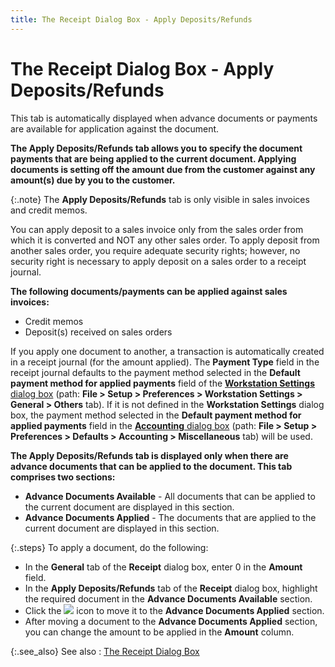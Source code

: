```yaml
---
title: The Receipt Dialog Box - Apply Deposits/Refunds
---
```


# The Receipt Dialog Box - Apply Deposits/Refunds


This tab is automatically displayed when advance documents or payments  are available for application against the document.


**The **Apply 
 Deposits/Refunds** tab allows you to specify the document payments  that are being applied to the current document. Applying documents is  setting off the amount due from the customer against any amount(s)  due by you to the customer.**


{:.note}
The **Apply 
 Deposits/Refunds** tab is only visible in sales invoices and credit  memos.


You can apply deposit to a sales invoice only  from the sales order from which it is converted and NOT any other sales  order. To apply deposit from another sales order, you require adequate  security rights; however, no security right is necessary to apply deposit  on a sales order to a receipt journal.


**The following documents/payments can be  applied against sales invoices:**

- Credit memos
- Deposit(s)  received on sales orders



If you apply one document to another, a transaction is automatically  created in a receipt journal (for the amount applied). The **Payment 
 Type** field in the receipt journal defaults to the payment method  selected in the **Default payment method 
 for applied payments** field of the [**Workstation Settings** dialog box]({{site.sc_chm}}/misc/workstation_settings_stock_areas_others.html)  (path: **File &gt; Setup &gt; Preferences 
 &gt; Workstation Settings &gt; General &gt; Others** tab). If it  is not defined in the **Workstation Settings** dialog box, the payment method selected in the **Default 
 payment method for applied payments** field in the [**Accounting** dialog box]({{site.acc_chm}}/accounting-flow-control-and-defaults/accounting-defaults/accounting_miscellaneous.html) (path: **File &gt; Setup &gt; Preferences &gt; Defaults 
 &gt; Accounting &gt; Miscellaneous** tab) will be used.


**The **Apply 
 Deposits/Refunds** tab is displayed only when there are advance documents  that can be applied to the document. This tab comprises two sections:**

- **Advance 
 Documents Available** - All documents that can be applied to the  current document are displayed in this section.
- **Advance 
 Documents Applied** - The documents that are applied to the current  document are displayed in this section.



{:.steps}
To apply a document, do the following:

- In the **General** tab of the **Receipt** dialog box, enter 0 in the **Amount**  field.
- In the **Apply Deposits/Refunds** tab of the **Receipt** dialog box, highlight the required  document in the **Advance Documents Available**  section.
- Click the ![]({{site.sp_baseurl}}/img/sales_include_button.gif) icon to move it to the **Advance 
 Documents Applied** section.
- After moving  a document to the **Advance Documents Applied** section, you can change the amount to be applied in the **Amount**  column.



{:.see_also}
See also
: [The Receipt  Dialog Box]({{site.sp_baseurl}}/sales-docs/sales-orders/so-proc/pmts-refunds/pmts-on-so/rcpt-dlg/the_payment_dialog_box.html)
